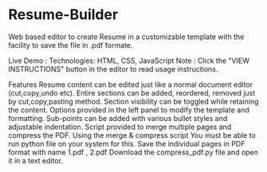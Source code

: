 # Resume-Builder
Web based editor to create Resume in a customizable template with the facility to save the file in .pdf formate.

Live Demo : 
Technologies: HTML, CSS, JavaScript
Note : Click the "VIEW INSTRUCTIONS" button in the editor to read usage instructions.

Features
Resume content can be edited just like a normal document editor (cut,copy,undo etc).
Entire sections can be added, reordered, removed just by cut,copy,pasting method.
Section visibility can be toggled while retaining the content.
Options provided in the left panel to modify the template and formatting.
Sub-points can be added with various bullet styles and adjustable indentation.
Script provided to merge multiple pages and compress the PDF.
Using the merge & compress script
You must be able to run python file on your system for this.
Save the individual pages in PDF format with name 1.pdf , 2.pdf
Download the compress_pdf.py file and open it in a text editor.
